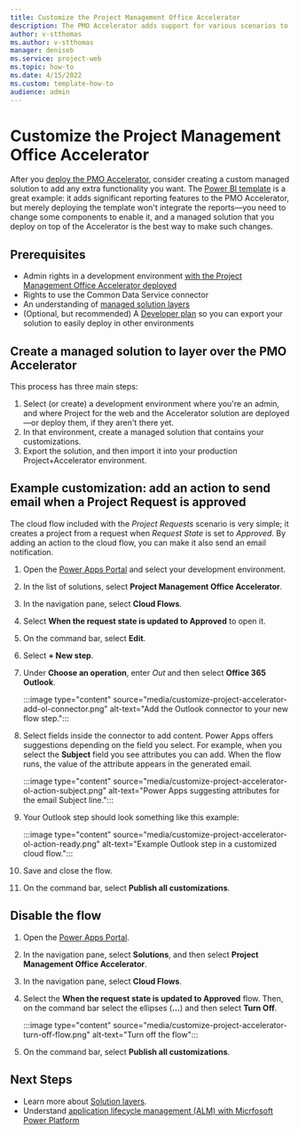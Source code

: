 ```yaml
---
title: Customize the Project Management Office Accelerator
description: The PMO Accelerator adds support for various scenarios to Project for the web. You can customize it  by creating a managed solution. Keeping your customizations in a separate solution lets you preserve the PMO Accelerator solution, so you can deploy updated versions as they are released.   
author: v-stthomas
ms.author: v-stthomas
manager: deniseb
ms.service: project-web
ms.topic: how-to
ms.date: 4/15/2022
ms.custom: template-how-to
audience: admin
---
```


# Customize the Project Management Office Accelerator

After you [deploy the PMO Accelerator](deploy-project-for-web-accelerator-power-bi-template.md), consider creating a custom managed solution to add any extra functionality you want. The [Power BI template](deploy-power-bi-template-project-for-web-accelerator.md) is a great example: it adds significant reporting features to the PMO Accelerator, but merely deploying the template won't integrate the reports&mdash;you need to change some components to enable it, and a managed solution that you deploy on top of the Accelerator is the best way to make such changes.

## Prerequisites

- Admin rights in a development environment [with the Project Management Office Accelerator deployed](deploy-project-for-web-accelerator-power-bi-template.md)
- Rights to use the Common Data Service connector
- An understanding of [managed solution layers](/power-platform/alm/solution-layers-alm#layering-within-a-managed-solution)
- (Optional, but recommended) A [Developer plan](/power-apps/maker/developer-plan) so you can export your solution to easily deploy in other environments

## Create a managed solution to layer over the PMO Accelerator

This process has three main steps:

1. Select (or create) a development environment where you're an admin, and where Project for the web and the Accelerator solution are deployed&mdash;or deploy them, if they aren't there yet.
1. In that environment, create a managed solution that contains your customizations.
1. Export the solution, and then import it into your production Project+Accelerator environment.

## Example customization: add an action to send email when a Project Request is approved

The cloud flow included with the *Project Requests* scenario is very simple; it creates a project from a request when *Request State* is set to *Approved*. By adding an action to the cloud flow, you can make it also send an email notification.

1. Open the [Power Apps Portal](https://make.powerapps.com) and select your development environment.
1. In the list of solutions, select **Project Management Office Accelerator**.
1. In the navigation pane, select **Cloud Flows**.
1. Select **When the request state is updated to Approved** to open it.
1. On the command bar, select **Edit**.
1. Select **+ New step**.
1. Under **Choose an operation**, enter *Out* and then select **Office 365 Outlook**.

    :::image type="content" source="media/customize-project-accelerator-add-ol-connector.png" alt-text="Add the Outlook connector to your new flow step.":::

1. Select fields inside the connector to add content. Power Apps offers suggestions depending on the field you select. For example, when you select the **Subject** field you see attributes you can add. When the flow runs, the value of the attribute appears in the generated email.

    :::image type="content" source="media/customize-project-accelerator-ol-action-subject.png" alt-text="Power Apps suggesting attributes for the email Subject line.":::

1. Your Outlook step should look something like this example:

    :::image type="content" source="media/customize-project-accelerator-ol-action-ready.png" alt-text="Example Outlook step in a customized cloud flow.":::

1. Save and close the flow.
1. On the command bar, select **Publish all customizations**.

## Disable the flow

1. Open the [Power Apps Portal](https://make.powerapps.com).
1. In the navigation pane, select **Solutions**, and then select **Project Management Office Accelerator**.
1. In the navigation pane, select **Cloud Flows**.
1. Select the **When the request state is updated to Approved** flow. Then, on the command bar select the ellipses (**...**) and then select **Turn Off**.

    :::image type="content" source="media/customize-project-accelerator-turn-off-flow.png" alt-text="Turn off the flow":::

1. On the command bar, select **Publish all customizations**.

## Next Steps

- Learn more about [Solution layers](/power-apps/maker/data-platform/solution-layers).
- Understand [application lifecycle management (ALM) with Micrfosoft Power Platform](/power-platform/alm/overview-alm)
